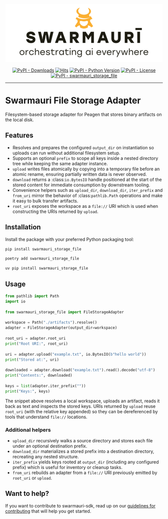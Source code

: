 ![Swarmauri Logo](https://github.com/swarmauri/swarmauri-sdk/blob/3d4d1cfa949399d7019ae9d8f296afba773dfb7f/assets/swarmauri.brand.theme.svg)

<p align="center">
    <a href="https://pypi.org/project/swarmauri_storage_file/">
        <img src="https://img.shields.io/pypi/dm/swarmauri_storage_file" alt="PyPI - Downloads"/></a>
    <a href="https://hits.sh/github.com/swarmauri/swarmauri-sdk/tree/master/pkgs/standards/swarmauri_storage_file/">
        <img alt="Hits" src="https://hits.sh/github.com/swarmauri/swarmauri-sdk/tree/master/pkgs/standards/swarmauri_storage_file.svg"/></a>
    <a href="https://pypi.org/project/swarmauri_storage_file/">
        <img src="https://img.shields.io/pypi/pyversions/swarmauri_storage_file" alt="PyPI - Python Version"/></a>
    <a href="https://pypi.org/project/swarmauri_storage_file/">
        <img src="https://img.shields.io/pypi/l/swarmauri_storage_file" alt="PyPI - License"/></a>
    <a href="https://pypi.org/project/swarmauri_storage_file/">
        <img src="https://img.shields.io/pypi/v/swarmauri_storage_file?label=swarmauri_storage_file&color=green" alt="PyPI - swarmauri_storage_file"/></a>

</p>

---

# Swarmauri File Storage Adapter

Filesystem-based storage adapter for Peagen that stores binary artifacts on the
local disk.

## Features

- Resolves and prepares the configured ``output_dir`` on instantiation so
  uploads can run without additional filesystem setup.
- Supports an optional ``prefix`` to scope all keys inside a nested directory
  tree while keeping the same adapter instance.
- ``upload`` writes files atomically by copying into a temporary file before an
  atomic rename, ensuring partially written data is never observed.
- ``download`` returns a :class:`io.BytesIO` handle positioned at the start of
  the stored content for immediate consumption by downstream tooling.
- Convenience helpers such as ``upload_dir``, ``download_dir``, ``iter_prefix``
  and ``from_uri`` mirror the behavior of :class:`pathlib.Path` operations and
  make it easy to bulk transfer artifacts.
- ``root_uri`` exposes the workspace as a ``file://`` URI which is used when
  constructing the URIs returned by ``upload``.

## Installation

Install the package with your preferred Python packaging tool:

```bash
pip install swarmauri_storage_file
```

```bash
poetry add swarmauri_storage_file
```

```bash
uv pip install swarmauri_storage_file
```

## Usage

```python
from pathlib import Path
import io

from swarmauri_storage_file import FileStorageAdapter

workspace = Path("./artifacts").resolve()
adapter = FileStorageAdapter(output_dir=workspace)

root_uri = adapter.root_uri
print("Root URI:", root_uri)

uri = adapter.upload("example.txt", io.BytesIO(b"hello world"))
print("Stored at:", uri)

downloaded = adapter.download("example.txt").read().decode("utf-8")
print("Contents:", downloaded)

keys = list(adapter.iter_prefix(""))
print("Keys:", keys)
```

The snippet above resolves a local workspace, uploads an artifact, reads it
back as text and inspects the stored keys.  URIs returned by ``upload`` reuse
``root_uri`` (with the relative key appended) so they can be dereferenced by
tools that understand ``file://`` locations.

### Additional helpers

- ``upload_dir`` recursively walks a source directory and stores each file
  under an optional destination prefix.
- ``download_dir`` materializes a stored prefix into a destination directory,
  recreating any nested structure.
- ``iter_prefix`` yields keys rooted at ``output_dir`` (including any configured
  prefix) which is useful for inventory or cleanup tasks.
- ``from_uri`` rebuilds an adapter from a ``file://`` URI previously emitted by
  ``root_uri`` or ``upload``.

## Want to help?

If you want to contribute to swarmauri-sdk, read up on our
[guidelines for contributing](https://github.com/swarmauri/swarmauri-sdk/blob/master/CONTRIBUTING.md)
that will help you get started.